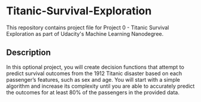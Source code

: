 # Titanic-Survival-Exploration

This repository contains project file for Project 0 - Titanic Survival Exploration as part of Udacity's Machine Learning Nanodegree.

## Description

In this optional project, you will create decision functions that attempt to predict survival outcomes from the 1912 Titanic disaster based on each passenger’s features, such as sex and age. You will start with a simple algorithm and increase its complexity until you are able to accurately predict the outcomes for at least 80% of the passengers in the provided data. 



